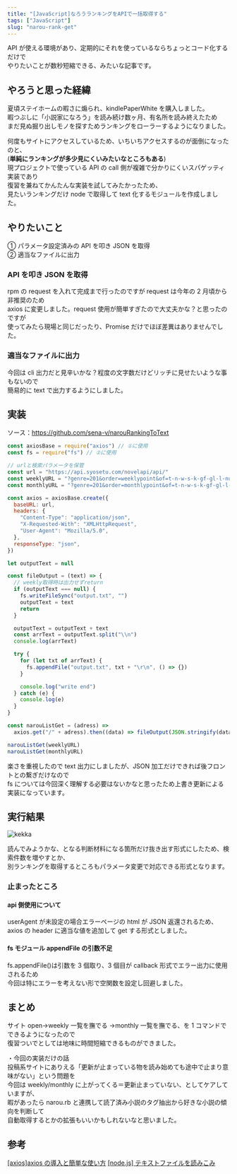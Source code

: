 ```yaml
---
title: "[JavaScript]なろうランキングをAPIで一括取得する"
tags: ["JavaScript"]
slug: "narou-rank-get"
---
```


API が使える環境があり、定期的にそれを使っているならちょっとコード化するだけで  
やりたいことが数秒短縮できる、みたいな記事です。  

## やろうと思った経緯

夏頃ステイホームの暇さに煽られ、kindlePaperWhite を購入しました。  
暇つぶしに「小説家になろう」を読み続け数ヶ月、有名所を読み終えたため  
まだ見ぬ掘り出しモノを探すためランキングをローラーするようになりました。  

何度もサイトにアクセスしているため、いちいちアクセスするのが面倒になったのと、  
(**単純にランキングが多少見にくいみたいなところもある**)  
現プロジェクトで使っている API の call 側が複雑で分かりにくいスパゲッティ実装であり  
復習を兼ねてかんたんな実装を試してみたかったため、  
見たいランキングだけ node で取得して text 化するモジュールを作成しました。  

## やりたいこと

① パラメータ設定済みの API を叩き JSON を取得  
② 適当なファイルに出力  

### API を叩き JSON を取得

rpm の request を入れて完成まで行ったのですが request は今年の 2 月頃から非推奨のため  
axios に変更しました。request 使用が簡単すぎたので大丈夫かな？と思ったのですが  
使ってみたら現場と同じだったり、Promise だけでほぼ差異はありませんでした。  

### 適当なファイルに出力

今回は cli 出力だと見辛いかな？程度の文字数だけどリッチに見せたいような事もないので  
簡易的に text で出力するようにしました。  

## 実装

ソース：https://github.com/sena-v/narouRankingToText

```js
const axiosBase = require("axios") // ①に使用
const fs = require("fs") // ②に使用

// urlと検索パラメータを保管
const url = "https://api.syosetu.com/novelapi/api/"
const weeklyURL = "?genre=201&order=weeklypoint&of=t-n-w-s-k-gf-gl-l-nu"
const monthlyURL = "?genre=201&order=monthlypoint&of=t-n-w-s-k-gf-gl-l-nu"

const axios = axiosBase.create({
  baseURL: url,
  headers: {
    "Content-Type": "application/json",
    "X-Requested-With": "XMLHttpRequest",
    "User-Agent": "Mozilla/5.0",
  },
  responseType: "json",
})

let outputText = null

const fileOutput = (text) => {
  // weekly取得時は出力せずreturn
  if (outputText === null) {
    fs.writeFileSync("output.txt", "")
    outputText = text
    return
  }

  outputText = outputText + text
  const arrText = outputText.split("\\n")
  console.log(arrText)

  try {
    for (let txt of arrText) {
      fs.appendFile("output.txt", txt + "\r\n", () => {})
    }

    console.log("write end")
  } catch (e) {
    console.log(e)
  }
}

const narouListGet = (adress) =>
  axios.get("/" + adress).then((data) => fileOutput(JSON.stringify(data.data)))

narouListGet(weeklyURL)
narouListGet(monthlyURL)
```

楽さを重視したので text 出力にしましたが、JSON 加工だけできれば後フロントとの繋ぎだけなので  
fs については今回深く理解する必要はないかなと思ったため上書き更新による実装になっています。  

## 実行結果

![kekka](../images/posts-image/2020-11-19-01.png)

読んでみようかな、となる判断材料になる箇所だけ抜き出す形式にしたため、検索件数を増やすとか、  
別ランキングを取得するところもパラメータ変更で対応できる形式となります。  

### 止まったところ

#### api 側使用について

userAgent が未設定の場合エラーページの html が JSON 返還されるため、  
axios の header に適当な値を追加して get する形式としました。  

#### fs モジュール appendFile の引数不足

fs.appendFile()は引数を 3 個取り、3 個目が callback 形式でエラー出力に使用されるため  
今回は特にエラーを考えない形で空関数を設定し回避しました。  

## まとめ

サイト open→weekly 一覧を撫でる →monthly 一覧を撫でる、を 1 コマンドでできるようになったので  
復習ついでとしては地味に時間短縮できるものができました。  

・今回の実装だけの話  
投稿系サイトにありえる「更新が止まっている物を読み始めても途中で止まり意味がない」という問題を  
今回は weekly/monthly に上がってくる＝更新止まっていない、としてケアしていますが、  
暇があったら narou.rb と連携して読了済み小説のタグ抽出から好きな小説の傾向を判断して  
自動取得するとかの拡張もいいかもしれないなと思いました。  

## 参考

[[axios]axios の導入と簡単な使い方](https://qiita.com/ksh-fthr/items/2daaaf3a15c4c11956e9)
[[node.js] テキストファイルを読みこみ](https://qiita.com/amanatsu5151/items/0d2e7ba8d31f3eece660)
